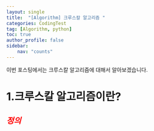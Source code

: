 ```yaml
---
layout: single
title:  "[Algorithm] 크루스칼 알고리즘 "
categories: CodingTest
tag: [Algorithm, python]
toc: true
author_profile: false
sidebar:
    nav: "counts"
---
```

이번 포스팅에서는 크루스칼 알고리즘에 대해서 알아보겠습니다.  



# 1.크루스칼 알고리즘이란?  
## <span style="color:red">***정의***</span>    